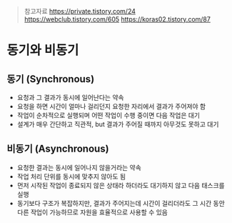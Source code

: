 > 참고자료 
> https://private.tistory.com/24
> https://webclub.tistory.com/605
> https://koras02.tistory.com/87

# 동기와 비동기
## 동기 (Synchronous)
- 요청과 그 결과가 동시에 일어난다는 약속
- 요청을 하면 시간이 얼마나 걸리던지 요청한 자리에서 결과가 주어져야 함
- 작업이 순차적으로 실행되며 어떤 작업이 수행 중이면 다음 작업은 대기
- 설계가 매우 간단하고 직관적, but 결과가 주어질 때까지 아무것도 못하고 대기

## 비동기 (Asynchronous)
- 요청한 결과는 동시에 일어나지 않을거라는 약속
- 작업 처리 단위를 동시에 맞추지 않아도 됨
- 먼저 시작된 작업이 종료되지 않은 상태라 하더라도 대기하지 않고 다음 태스크를 실행
- 동기보다 구조가 복잡하지만, 결과가 주어지는데 시간이 걸리더라도 그 시간 동안 다른 작업이 가능하므로 자원을 효율적으로 사용할 수 있음
